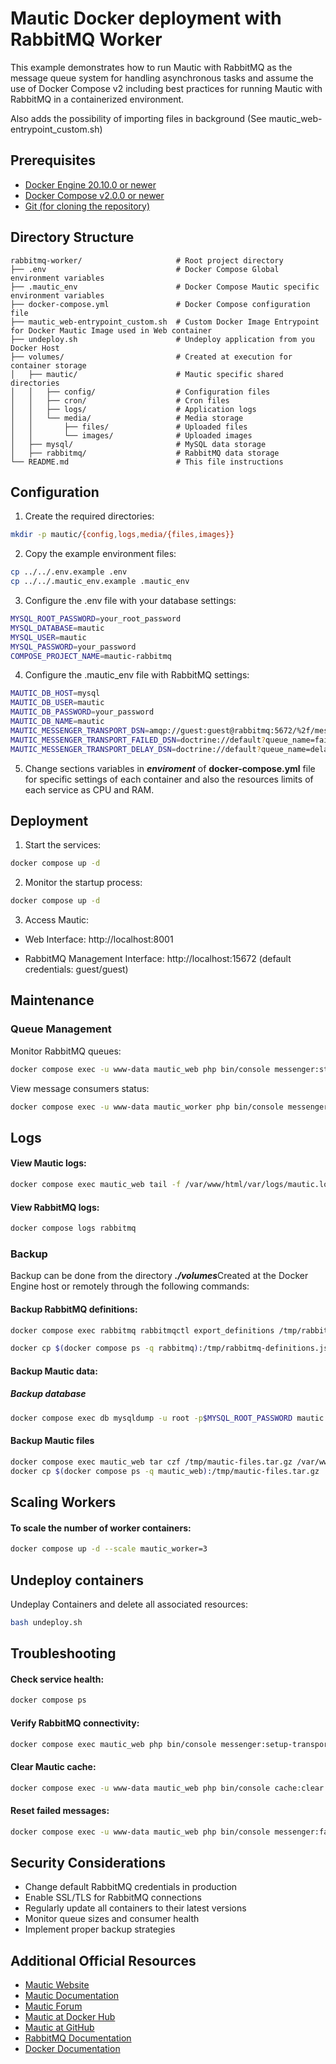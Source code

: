 # Mautic Docker deployment with RabbitMQ Worker

This example demonstrates how to run Mautic with RabbitMQ as the message queue system for handling asynchronous tasks and assume the use of Docker Compose v2 including best practices for running Mautic with RabbitMQ in a containerized environment.

Also adds the possibility of importing files in background (See mautic_web-entrypoint_custom.sh)

## Prerequisites

- [Docker Engine 20.10.0 or newer](https://docs.docker.com/get-started/get-docker/)
- [Docker Compose v2.0.0 or newer](https://docs.docker.com/compose/install/)
- [Git (for cloning the repository)](https://git-scm.com/book/en/v2/Getting-Started-Installing-Git)

## Directory Structure
```
rabbitmq-worker/                     # Root project directory
├── .env                             # Docker Compose Global environment variables
├── .mautic_env                      # Docker Compose Mautic specific environment variables
├── docker-compose.yml               # Docker Compose configuration file
├── mautic_web-entrypoint_custom.sh  # Custom Docker Image Entrypoint for Docker Mautic Image used in Web container
├── undeploy.sh                      # Undeploy application from you Docker Host
├── volumes/                         # Created at execution for container storage
│   ├── mautic/                      # Mautic specific shared directories
│   │   ├── config/                  # Configuration files
│   │   ├── cron/                    # Cron files
│   │   ├── logs/                    # Application logs
│   │   └── media/                   # Media storage
│   │       ├── files/               # Uploaded files
│   │       └── images/              # Uploaded images
│   ├── mysql/                       # MySQL data storage
│   ├── rabbitmq/                    # RabbitMQ data storage
└── README.md                        # This file instructions
```

## Configuration

1. Create the required directories:
```bash
mkdir -p mautic/{config,logs,media/{files,images}}
```
2. Copy the example environment files:

```bash
cp ../../.env.example .env
cp ../../.mautic_env.example .mautic_env
```
3. Configure the .env file with your database settings:
```bash
MYSQL_ROOT_PASSWORD=your_root_password
MYSQL_DATABASE=mautic
MYSQL_USER=mautic
MYSQL_PASSWORD=your_password
COMPOSE_PROJECT_NAME=mautic-rabbitmq
```

4. Configure the .mautic_env file with RabbitMQ settings:
```bash
MAUTIC_DB_HOST=mysql
MAUTIC_DB_USER=mautic
MAUTIC_DB_PASSWORD=your_password
MAUTIC_DB_NAME=mautic
MAUTIC_MESSENGER_TRANSPORT_DSN=amqp://guest:guest@rabbitmq:5672/%2f/messages
MAUTIC_MESSENGER_TRANSPORT_FAILED_DSN=doctrine://default?queue_name=failed
MAUTIC_MESSENGER_TRANSPORT_DELAY_DSN=doctrine://default?queue_name=delay
```

5. Change sections variables in <b><i>enviroment</i></b> of  <b>docker-compose.yml</b> file for specific settings of each container and also the resources limits of each service as CPU and RAM.

## Deployment

1. Start the services:
```bash
docker compose up -d
```
2. Monitor the startup process:
```bash
docker compose up -d
````
3. Access Mautic:

- Web Interface: http://localhost:8001

- RabbitMQ Management Interface: http://localhost:15672 (default credentials: guest/guest)

## Maintenance

### Queue Management

Monitor RabbitMQ queues:
````bash
docker compose exec -u www-data mautic_web php bin/console messenger:status
````
View message consumers status:
````bash
docker compose exec -u www-data mautic_worker php bin/console messenger:consume async
````
## Logs
#### View Mautic logs:
```bash
docker compose exec mautic_web tail -f /var/www/html/var/logs/mautic.log
```
#### View RabbitMQ logs:
```bash
docker compose logs rabbitmq
````

### Backup

Backup can be done from the directory <b><i>./volumes</i></b>Created at the Docker Engine host or remotely through the following commands:

#### Backup RabbitMQ definitions:

```bash
docker compose exec rabbitmq rabbitmqctl export_definitions /tmp/rabbitmq-definitions.json

docker cp $(docker compose ps -q rabbitmq):/tmp/rabbitmq-definitions.json ./rabbitmq-definitions.json
```

#### Backup Mautic data:
##### Backup database
```bash
docker compose exec db mysqldump -u root -p$MYSQL_ROOT_PASSWORD mautic > mautic_backup.sql
````
#### Backup Mautic files
```bash
docker compose exec mautic_web tar czf /tmp/mautic-files.tar.gz /var/www/html/config /var/www/html/media
docker cp $(docker compose ps -q mautic_web):/tmp/mautic-files.tar.gz ./mautic-files.tar.gz
```

## Scaling Workers

#### To scale the number of worker containers:
```bash
docker compose up -d --scale mautic_worker=3
```

## Undeploy containers

Undeplay Containers and delete all associated resources:
```bash
bash undeploy.sh
```

## Troubleshooting

#### Check service health:
```bash
docker compose ps
```

#### Verify RabbitMQ connectivity:
```bash
docker compose exec mautic_web php bin/console messenger:setup-transport
```

#### Clear Mautic cache:
```bash
docker compose exec -u www-data mautic_web php bin/console cache:clear
```

#### Reset failed messages:
```bash
docker compose exec -u www-data mautic_web php bin/console messenger:failed:retry
```
## Security Considerations
- Change default RabbitMQ credentials in production
- Enable SSL/TLS for RabbitMQ connections
- Regularly update all containers to their latest versions
- Monitor queue sizes and consumer health
- Implement proper backup strategies

## Additional Official Resources
- [Mautic Website](https://github.com/mautic)
- [Mautic Documentation](https://docs.mautic.org/en/5.x/)
- [Mautic Forum](https://forum.mautic.org/)
- [Mautic at Docker Hub](https://hub.docker.com/r/mautic/mautic)
- [Mautic at GitHub](https://github.com/mautic)
- [RabbitMQ Documentation](https://www.rabbitmq.com/docs)
- [Docker Documentation](https://docs.docker.com/compose/)
